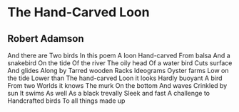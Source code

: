 # The Hand-Carved Loon
## Robert Adamson
And there are
Two birds
In this poem
A loon
Hand-carved
From balsa
And a snakebird
On the tide
Of the river
The oily head
Of a water bird
Cuts surface
And glides
Along by
Tarred wooden
Racks
Ideograms
Oyster farms
Low on the tide
Lower than
The hand-carved
Loon it looks
Hardly buoyant
A bird
From two
Worlds it knows
The murk
On the bottom
And waves
Crinkled by sun
It swims
As well
As a black trevally
Sleek and fast
A challenge to
Handcrafted birds
To all things made up